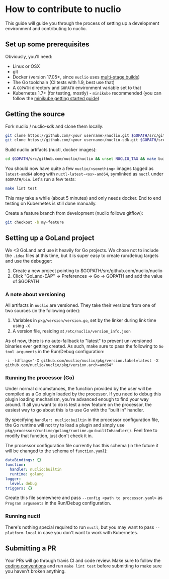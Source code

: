 # How to contribute to nuclio
This guide will guide you through the process of setting up a development environment and contributing to nuclio. 

## Set up some prerequisites
Obviously, you'll need:
- Linux or OSX
- git
- Docker (version 17.05+, since `nuclio` uses [multi-stage builds](https://docs.docker.com/engine/userguide/eng-image/multistage-build/))
- The Go toolchain (CI tests with 1.9, best use that)
- A `GOPATH` directory and `GOPATH` environment variable set to that
- Kubernetes 1.7+ (for testing, mostly) - `minikube` recommended (you can follow the [minikube getting started guide](/docs/setup/k8s/install/k8s-install-minikube.md.md))

## Getting the source
Fork nuclio / nuclio-sdk and clone them locally:

```bash
git clone https://github.com/<your username>/nuclio.git $GOPATH/src/github.com/nuclio/nuclio
git clone https://github.com/<your username>/nuclio-sdk.git $GOPATH/src/github.com/nuclio/nuclio-sdk
```

Build nuclio artifacts (nuctl, docker images):

```bash
cd $GOPATH/src/github.com/nuclio/nuclio && unset NUCLIO_TAG && make build
```

You should now have quite a few `nuclio/<something>` images tagged as `latest-amd64` along with `nuctl-latest-<os>-amd64`, symlinked as `nuctl` under `$GOPATH/bin`. Let's run a few tests:

```bash
make lint test
``` 

This may take a while (about 5 minutes) and only needs docker. End to end testing on Kubernetes is still done manually.

Create a feature branch from development (nuclio follows gitflow):

```bash
git checkout -b my-feature
```

## Setting up a GoLand project
We <3 GoLand and use it heavily for Go projects. We chose not to include the `.idea` files at this time, but it is super easy to create run/debug targets and use the debugger:
1. Create a new project pointing to $GOPATH/src/github.com/nuclio/nuclio
2. Click "GoLand-EAP" -> Preferences -> Go -> GOPATH and add the value of $GOPATH   

### A note about versioning
All artifacts in `nuclio` are versioned. They take their versions from one of two sources (in the following order):
1. Variables in `pkg/version/version.go`, set by the linker during link time using `-X`
2. A version file, residing at `/etc/nuclio/version_info.json`

As of now, there is no auto-fallback to "latest" to prevent un-versioned binaries ever getting created. As such, make sure to pass the following to `Go tool arguments` in the Run/Debug configuration:
```
-i -ldflags="-X github.com/nuclio/nuclio/pkg/version.label=latest -X github.com/nuclio/nuclio/pkg/version.arch=amd64"
``` 

### Running the processor (Go)
Under normal circumstances, the function provided by the user will be compiled as a Go plugin loaded by the processor. If you need to debug this plugin loading mechanism, you're advanced enough to find your way around. If all you want to do is test a new feature on the processor, the easiest way to go about this is to use Go with the "built in" handler. 

By specifying `handler: nuclio:builtin` in the processor configuration file, the Go runtime will not try to load a plugin and simply use `pkg/processor/runtime/golang/runtime.go:builtInHandler()`. Feel free to modify that function, just don't check it in. 

The processor configuration file currently has this schema (in the future it will be changed to the schema of `function.yaml`):

```yaml
dataBindings: {}
function:
  handler: nuclio:builtin
  runtime: golang
logger:
  level: debug
triggers: {}
```

Create this file somewhere and pass `--config <path to processor.yaml>` as `Program arguments` in the Run/Debug configuration.

### Running nuctl
There's nothing special required to run `nuctl`, but you may want to pass `--platform local` in case you don't want to work with Kubernetes. 

## Submitting a PR

Your PRs will go through travis CI and code review. Make sure to follow the [coding conventions](/docs/devel/coding-conventions.md) and run `make lint test` before submitting to make sure you haven't broken anything.
